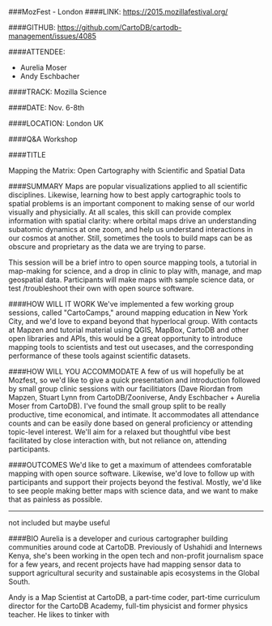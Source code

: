 ###MozFest - London
####LINK:
<https://2015.mozillafestival.org/>

####GITHUB: 
<https://github.com/CartoDB/cartodb-management/issues/4085>

####ATTENDEE:
* Aurelia Moser
* Andy Eschbacher

####TRACK:
Mozilla Science


####DATE:
Nov. 6-8th

####LOCATION:
London UK

####Q&A
Workshop

####TITLE

Mapping the Matrix: Open Cartography with Scientific and Spatial Data

####SUMMARY
Maps are popular visualizations applied to all scientific disciplines. Likewise, learning how to best apply cartographic tools to spatial problems is an important component to making sense of our world visually and physicially. At all scales, this skill can provide complex information with spatial clarity: where orbital maps drive an understanding subatomic dynamics at one zoom, and help us understand interactions in our cosmos at another. Still, sometimes the tools to build maps can be as obscure and proprietary as the data we are trying to parse.

This session will be a brief intro to open source mapping tools, a tutorial in map-making for science, and a drop in clinic to play with, manage, and map geospatial data. Participants will make maps with sample science data, or test /troubleshoot their own with open source software. 

####HOW WILL IT WORK
We've implemented a few working group sessions, called "CartoCamps," around mapping education in New York City, and we'd love to expand beyond that hyperlocal group. With contacts at Mapzen and tutorial material using QGIS, MapBox, CartoDB and other open libraries and APIs, this would be a great opportunity to introduce mapping tools to scientists and test out usecases, and the corresponding performance of these tools against scientific datasets.

####HOW WILL YOU ACCOMMODATE
A few of us will hopefully be at Mozfest, so we'd like to give a quick presentation and introduction followed by small group clinic sessions with our facilitiators (Dave Riordan from Mapzen, Stuart Lynn from CartoDB/Zooniverse, Andy Eschbacher + Aurelia Moser from CartoDB). I've found the small group split to be really productive, time economical, and intimate. It accommodates all attendance counts and can be easily done based on general proficiency or attending topic-level interest. We'll aim for a relaxed but thoughtful vibe best facilitated by close interaction with, but not reliance on, attending participants.


####OUTCOMES
We'd like to get a maximum of attendees comforatable mapping with open source software. Likewise, we'd love to follow up with participants and support their projects beyond the festival. Mostly, we'd like to see people making better maps with science data, and we want to make that as painless as possible.

---
not included but maybe useful 

####BIO
Aurelia is a developer and curious cartographer building communities around code at CartoDB. Previously of Ushahidi and Internews Kenya, she's been working in the open tech and non-profit journalism space for a few years, and recent projects have had mapping sensor data to support agricultural security and sustainable apis ecosystems in the Global South.

Andy is a Map Scientist at CartoDB, a part-time coder, part-time curriculum director for the CartoDB Academy, full-tim physicist and former physics teacher. He likes to tinker with 



